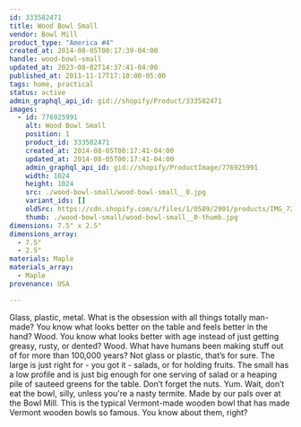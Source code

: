 ```yaml
---
id: 333582471
title: Wood Bowl Small
vendor: Bowl Mill
product_type: "America #4"
created_at: 2014-08-05T00:17:39-04:00
handle: wood-bowl-small
updated_at: 2023-08-02T14:37:41-04:00
published_at: 2011-11-17T17:10:00-05:00
tags: home, practical
status: active
admin_graphql_api_id: gid://shopify/Product/333582471
images:
  - id: 776925991
    alt: Wood Bowl Small
    position: 1
    product_id: 333582471
    created_at: 2014-08-05T00:17:41-04:00
    updated_at: 2014-08-05T00:17:41-04:00
    admin_graphql_api_id: gid://shopify/ProductImage/776925991
    width: 1024
    height: 1024
    src: ./wood-bowl-small/wood-bowl-small__0.jpg
    variant_ids: []
    oldSrc: https://cdn.shopify.com/s/files/1/0589/2901/products/IMG_7277.jpeg?v=1407212261
    thumb: ./wood-bowl-small/wood-bowl-small__0-thumb.jpg
dimensions: 7.5" x 2.5"
dimensions_array:
  - 7.5"
  - 2.5"
materials: Maple
materials_array:
  - Maple
provenance: USA

---
```


Glass, plastic, metal. What is the obsession with all things totally man-made? You know what looks better on the table and feels better in the hand? Wood. You know what looks better with age instead of just getting greasy, rusty, or dented? Wood. What have humans been making stuff out of for more than 100,000 years? Not glass or plastic, that’s for sure. The large is just right for - you got it - salads, or for holding fruits. The small has a low profile and is just big enough for one serving of salad or a heaping pile of sauteed greens for the table. Don’t forget the nuts. Yum. Wait, don’t eat the bowl, silly, unless you're a nasty termite. Made by our pals over at the Bowl Mill. This is the typical Vermont-made wooden bowl that has made Vermont wooden bowls so famous. You know about them, right?